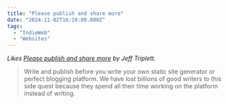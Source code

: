 ```yaml
---
title: "Please publish and share more"
date: "2024-11-02T16:10:09.000Z"
tags: 
  - "IndieWeb"
  - "Websites"
---
```


_Likes [Please publish and share more](https://micro.webology.dev/2024/11/02/please-publish-and.html) by Jeff Triplett._

> Write and publish before you write your own static site generator or perfect blogging platform. We have lost billions of good writers to this side quest because they spend all their time working on the platform instead of writing.
